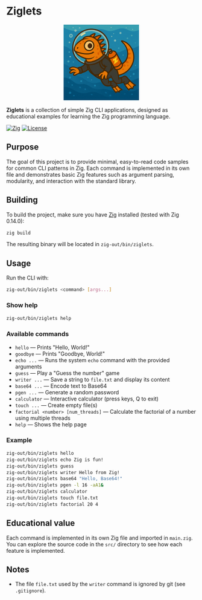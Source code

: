 # Ziglets

<div align="center">
    <img src="img/zero.png" alt="Ziglets Logo" width="200"/>
</div>

**Ziglets** is a collection of simple Zig CLI applications, designed as educational examples for learning the Zig programming language.

[![Zig](https://img.shields.io/badge/Zig-0.14.0-orange.svg)](https://ziglang.org/download/)
[![License](https://img.shields.io/badge/GPL-3.0-blue.svg)](https://opensource.org/licenses/GPL-3.0)

## Purpose

The goal of this project is to provide minimal, easy-to-read code samples for common CLI patterns in Zig. Each command is implemented in its own file and demonstrates basic Zig features such as argument parsing, modularity, and interaction with the standard library.

## Building

To build the project, make sure you have [Zig](https://ziglang.org/download/) installed (tested with Zig 0.14.0):

```sh
zig build
```

The resulting binary will be located in `zig-out/bin/ziglets`.

## Usage

Run the CLI with:

```sh
zig-out/bin/ziglets <command> [args...]
```

### Show help

```sh
zig-out/bin/ziglets help
```

### Available commands

- `hello` &mdash; Prints "Hello, World!"
- `goodbye` &mdash; Prints "Goodbye, World!"
- `echo ...` &mdash; Runs the system `echo` command with the provided arguments
- `guess` &mdash; Play a "Guess the number" game
- `writer ...` &mdash; Save a string to `file.txt` and display its content
- `base64 ...` &mdash; Encode text to Base64
- `pgen ...` &mdash; Generate a random password
- `calculator` &mdash; Interactive calculator (press keys, Q to exit)
- `touch ...` &mdash; Create empty file(s)
- `factorial <number> [num_threads]` &mdash; Calculate the factorial of a number using multiple threads
- `help` &mdash; Shows the help page

### Example

```sh
zig-out/bin/ziglets hello
zig-out/bin/ziglets echo Zig is fun!
zig-out/bin/ziglets guess
zig-out/bin/ziglets writer Hello from Zig!
zig-out/bin/ziglets base64 "Hello, Base64!"
zig-out/bin/ziglets pgen -l 16 -aA1&
zig-out/bin/ziglets calculator
zig-out/bin/ziglets touch file.txt
zig-out/bin/ziglets factorial 20 4
```

## Educational value

Each command is implemented in its own Zig file and imported in `main.zig`.  
You can explore the source code in the `src/` directory to see how each feature is implemented.

## Notes

- The file `file.txt` used by the `writer` command is ignored by git (see `.gitignore`).


